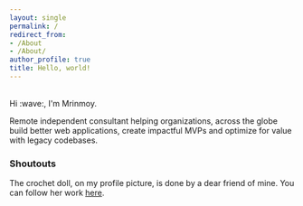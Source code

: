 ```yaml
---
layout: single
permalink: /
redirect_from:
- /About
- /About/
author_profile: true
title: Hello, world!
---
```


<br>
Hi :wave:, I'm Mrinmoy.

Remote independent consultant helping organizations, across the globe build better web applications, create impactful MVPs and optimize for value with legacy codebases.


### Shoutouts
The crochet doll, on my profile picture, is done by a dear friend of mine. You can follow her work [here](https://www.instagram.com/dhaga_acreativeliving/).
